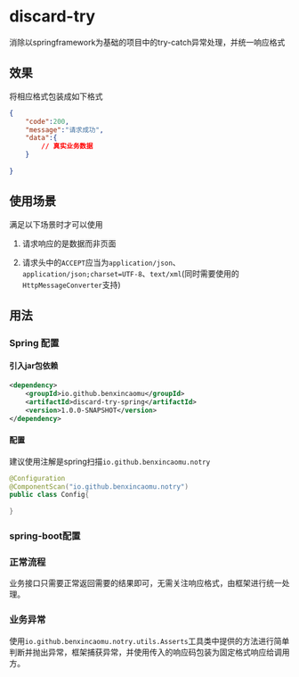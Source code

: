 # discard-try
消除以springframework为基础的项目中的try-catch异常处理，并统一响应格式

## 效果

将相应格式包装成如下格式

```json
{
    "code":200,
    "message":"请求成功",
    "data":{
        // 真实业务数据
    }
    
}
```



## 使用场景

满足以下场景时才可以使用

1. 请求响应的是数据而非页面

2. 请求头中的`ACCEPT`应当为`application/json`、`application/json;charset=UTF-8`、`text/xml`(同时需要使用的`HttpMessageConverter`支持)

   

## 用法

### Spring 配置

#### 引入jar包依赖

```xml
<dependency>
	<groupId>io.github.benxincaomu</groupId>
	<artifactId>discard-try-spring</artifactId>
    <version>1.0.0-SNAPSHOT</version>
</dependency>
```

#### 配置

建议使用注解是spring扫描`io.github.benxincaomu.notry`

```java
@Configuration
@ComponentScan("io.github.benxincaomu.notry")
public class Config{
    
}
```

### spring-boot配置



### 正常流程

业务接口只需要正常返回需要的结果即可，无需关注响应格式，由框架进行统一处理。



### 业务异常

使用`io.github.benxincaomu.notry.utils.Asserts`工具类中提供的方法进行简单判断并抛出异常，框架捕获异常，并使用传入的响应码包装为固定格式响应给调用方。

